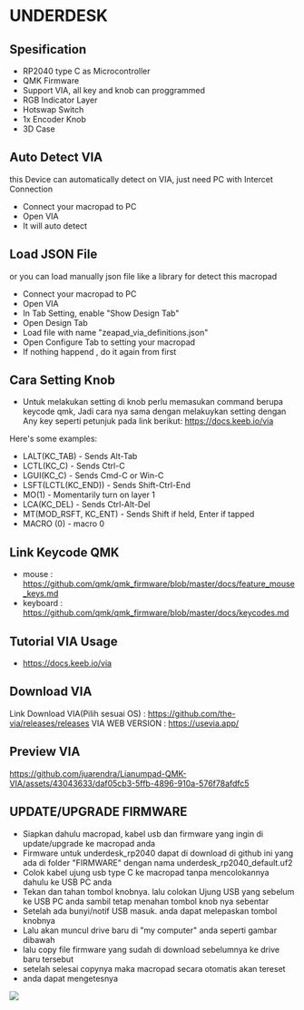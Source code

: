 # UNDERDESK 

## Spesification
- RP2040 type C as Microcontroller
- QMK Firmware
- Support VIA, all key and knob can proggrammed
- RGB Indicator Layer
- Hotswap Switch
- 1x Encoder Knob
- 3D Case 


## Auto Detect VIA
this Device can automatically detect on VIA, just need PC with Intercet Connection
- Connect your macropad to PC
- Open VIA
- It will auto detect
## Load JSON File
or you can load manually json file like a library for detect this macropad
- Connect your macropad to PC
- Open VIA
- In Tab Setting, enable "Show Design Tab"
- Open Design Tab
- Load file with name "zeapad_via_definitions.json" 
- Open Configure Tab to setting your macropad
- If nothing happend , do it again from first 

## Cara Setting Knob
- Untuk melakukan setting di knob perlu memasukan command berupa keycode qmk, Jadi cara nya sama dengan melakuykan setting dengan Any key seperti petunjuk pada link berikut: 
https://docs.keeb.io/via

Here's some examples:

- LALT(KC_TAB) - Sends Alt-Tab
- LCTL(KC_C) - Sends Ctrl-C
- LGUI(KC_C) - Sends Cmd-C or Win-C
- LSFT(LCTL(KC_END)) - Sends Shift-Ctrl-End
- MO(1) - Momentarily turn on layer 1
- LCA(KC_DEL) - Sends Ctrl-Alt-Del
- MT(MOD_RSFT, KC_ENT) - Sends Shift if held, Enter if tapped
- MACRO (0) - macro 0

## Link Keycode QMK
- mouse : https://github.com/qmk/qmk_firmware/blob/master/docs/feature_mouse_keys.md
- keyboard : https://github.com/qmk/qmk_firmware/blob/master/docs/keycodes.md

## Tutorial VIA Usage
- https://docs.keeb.io/via

## Download VIA
Link Download VIA(Pilih sesuai OS) : https://github.com/the-via/releases/releases
VIA WEB VERSION : https://usevia.app/

## Preview VIA

https://github.com/juarendra/Lianumpad-QMK-VIA/assets/43043633/daf05cb3-5ffb-4896-910a-576f78afdfc5


## UPDATE/UPGRADE FIRMWARE 
- Siapkan dahulu macropad, kabel usb dan firmware yang ingin di update/upgrade ke macropad anda
- Firmware untuk underdesk_rp2040 dapat di download di github ini yang ada di folder "FIRMWARE" dengan nama underdesk_rp2040_default.uf2
- Colok kabel ujung usb type C ke macropad tanpa mencolokannya dahulu ke USB PC anda
- Tekan dan tahan tombol knobnya. lalu colokan Ujung USB yang sebelum ke USB PC anda sambil tetap menahan tombol knob nya sebentar
- Setelah ada bunyi/notif USB masuk. anda dapat melepaskan tombol knobnya
- Lalu akan muncul drive baru di "my computer" anda seperti gambar dibawah
- lalu copy file firmware yang sudah di download sebelumnya ke drive baru tersebut
- setelah selesai copynya maka macropad secara otomatis akan tereset
- anda dapat mengetesnya

![](https://github.com/juarendra/UNDERDESK-QMK-VIA/blob/main/DOC/RP2040_Thing_Plus_uf2_micropython.gif)
